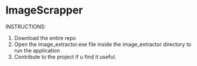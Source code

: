 # ImageScrapper
INSTRUCTIONS:
1) Download the entire repo
2) Open the image_extractor.exe file inside the image_extractor directory to run the application 
3) Contribute to the project if u find it useful.
